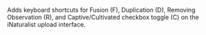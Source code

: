 Adds keyboard shortcuts for Fusion (F), Duplication (D), Removing Observation (R), and Captive/Cultivated checkbox toggle (C) on the iNaturalist upload interface.